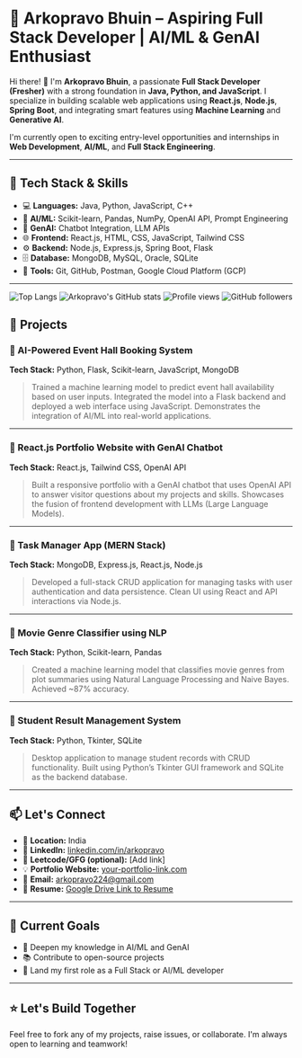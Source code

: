 
# 💼 Arkopravo Bhuin – Aspiring Full Stack Developer | AI/ML & GenAI Enthusiast

Hi there! 👋 I'm **Arkopravo Bhuin**, a passionate **Full Stack Developer (Fresher)** with a strong foundation in **Java, Python, and JavaScript**. I specialize in building scalable web applications using **React.js**, **Node.js**, **Spring Boot**, and integrating smart features using **Machine Learning** and **Generative AI**.

I'm currently open to exciting entry-level opportunities and internships in **Web Development**, **AI/ML**, and **Full Stack Engineering**.

---

## 🔧 Tech Stack & Skills

- 💻 **Languages:** Java, Python, JavaScript, C++
- 🧠 **AI/ML:** Scikit-learn, Pandas, NumPy, OpenAI API, Prompt Engineering
- 🧬 **GenAI:** Chatbot Integration, LLM APIs
- 🌐 **Frontend:** React.js, HTML, CSS, JavaScript, Tailwind CSS
- ⚙️ **Backend:** Node.js, Express.js, Spring Boot, Flask
- 🗄️ **Database:** MongoDB, MySQL, Oracle, SQLite
- 🔧 **Tools:** Git, GitHub, Postman, Google Cloud Platform (GCP)

---
![Top Langs](https://github-readme-stats.vercel.app/api/top-langs/?username=arkopravob&layout=compact)
![Arkopravo's GitHub stats](https://github-readme-stats.vercel.app/api?username=arkopravob&show_icons=true&theme=react)
![Profile views](https://komarev.com/ghpvc/?username=arkopravob&color=blue)
![GitHub followers](https://img.shields.io/github/followers/arkopravob?label=Follow&style=social)


## 📌 Projects

### 🔹 AI-Powered Event Hall Booking System  
**Tech Stack:** Python, Flask, Scikit-learn, JavaScript, MongoDB  
> Trained a machine learning model to predict event hall availability based on user inputs. Integrated the model into a Flask backend and deployed a web interface using JavaScript. Demonstrates the integration of AI/ML into real-world applications.

---

### 🔹 React.js Portfolio Website with GenAI Chatbot  
**Tech Stack:** React.js, Tailwind CSS, OpenAI API  
> Built a responsive portfolio with a GenAI chatbot that uses OpenAI API to answer visitor questions about my projects and skills. Showcases the fusion of frontend development with LLMs (Large Language Models).

---

### 🔹 Task Manager App (MERN Stack)  
**Tech Stack:** MongoDB, Express.js, React.js, Node.js  
> Developed a full-stack CRUD application for managing tasks with user authentication and data persistence. Clean UI using React and API interactions via Node.js.

---

### 🔹 Movie Genre Classifier using NLP  
**Tech Stack:** Python, Scikit-learn, Pandas  
> Created a machine learning model that classifies movie genres from plot summaries using Natural Language Processing and Naive Bayes. Achieved ~87% accuracy.

---

### 🔹 Student Result Management System  
**Tech Stack:** Python, Tkinter, SQLite  
> Desktop application to manage student records with CRUD functionality. Built using Python’s Tkinter GUI framework and SQLite as the backend database.

---

## 📫 Let's Connect

- 📍 **Location:** India  
- 💼 **LinkedIn:** [linkedin.com/in/arkopravo](https://www.linkedin.com/in/your-link)  
- 🧠 **Leetcode/GFG (optional):** [Add link]  
- 💡 **Portfolio Website:** [your-portfolio-link.com](https://your-link.com)  
- 📧 **Email:** arkopravo224@gmail.com  
- 📁 **Resume:** [Google Drive Link to Resume](https://drive.google.com/your-link)

---

## 🚀 Current Goals

- 🌱 Deepen my knowledge in AI/ML and GenAI  
- 📚 Contribute to open-source projects  
- 💼 Land my first role as a Full Stack or AI/ML developer

---




## ⭐ Let's Build Together

Feel free to fork any of my projects, raise issues, or collaborate. I'm always open to learning and teamwork!
